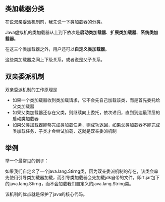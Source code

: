 ## 类加载器分类

在说双亲委派机制前，我先说一下类加载器的分类。

Java虚拟机的类加载器从上到下依次是**启动类加载器**、**扩展类加载器**、**系统类加载器**。

在这三个类加载器之外，用户还可以**自定义类加载器**。

这些类加载器之间上下级关系，或者说是父子关系。

## 双亲委派机制

双亲委派机制的工作原理是

- 如果一个类加载器收到类加载请求，它不会先自己加载该类，而是首先委托给父类加载器
- 如果父类加载器还存在父类，则继续向上委托，依次递归，直到到达最顶层的启动类加载器
- 如果父类加载器能够完成类加载任务，则成功返回，如果父类加载器不能完成类加载任务，子类才会尝试加载，这就是双亲委派机制

## 举例

举一个最常见的例子：

如果我们自定义了一个java.lang.Stirng类，因为双亲委派机制的存在，该类会率先使用引导类加载器加载，而引导类加载器会先加载jdk自带的文件，即rt.jar包下的java.lang.Stirng，而不会加载我们自定义的java.lang.String类。

该机制的优点就是保护了java的核心代码。
